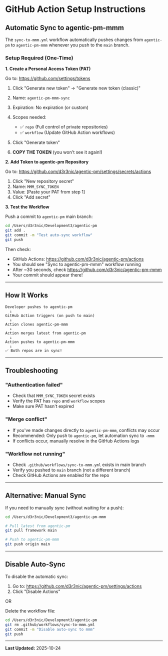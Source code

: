 # GitHub Action Setup Instructions

## Automatic Sync to agentic-pm-mmm

The `sync-to-mmm.yml` workflow automatically pushes changes from `agentic-pm` to `agentic-pm-mmm` whenever you push to the `main` branch.

### Setup Required (One-Time)

**1. Create a Personal Access Token (PAT)**

Go to: https://github.com/settings/tokens

1. Click "Generate new token" → "Generate new token (classic)"
2. Name: `agentic-pm-mmm-sync`
3. Expiration: No expiration (or custom)
4. Scopes needed:
   - ✅ `repo` (Full control of private repositories)
   - ✅ `workflow` (Update GitHub Action workflows)

5. Click "Generate token"
6. **COPY THE TOKEN** (you won't see it again!)

**2. Add Token to agentic-pm Repository**

Go to: https://github.com/d3r3nic/agentic-pm/settings/secrets/actions

1. Click "New repository secret"
2. Name: `MMM_SYNC_TOKEN`
3. Value: [Paste your PAT from step 1]
4. Click "Add secret"

**3. Test the Workflow**

Push a commit to `agentic-pm` main branch:

```bash
cd /Users/d3r3nic/Development3/agentic-pm
git add .
git commit -m "Test auto-sync workflow"
git push
```

Then check:
- GitHub Actions: https://github.com/d3r3nic/agentic-pm/actions
- You should see "Sync to agentic-pm-mmm" workflow running
- After ~30 seconds, check https://github.com/d3r3nic/agentic-pm-mmm
- Your commit should appear there!

---

## How It Works

```
Developer pushes to agentic-pm
  ↓
GitHub Action triggers (on push to main)
  ↓
Action clones agentic-pm-mmm
  ↓
Action merges latest from agentic-pm
  ↓
Action pushes to agentic-pm-mmm
  ↓
✅ Both repos are in sync!
```

---

## Troubleshooting

### "Authentication failed"
- Check that `MMM_SYNC_TOKEN` secret exists
- Verify the PAT has `repo` and `workflow` scopes
- Make sure PAT hasn't expired

### "Merge conflict"
- If you've made changes directly to `agentic-pm-mmm`, conflicts may occur
- Recommended: Only push to `agentic-pm`, let automation sync to `-mmm`
- If conflicts occur, manually resolve in the GitHub Actions logs

### "Workflow not running"
- Check `.github/workflows/sync-to-mmm.yml` exists in main branch
- Verify you pushed to `main` branch (not a different branch)
- Check GitHub Actions are enabled for the repo

---

## Alternative: Manual Sync

If you need to manually sync (without waiting for a push):

```bash
cd /Users/d3r3nic/Development3/agentic-pm-mmm

# Pull latest from agentic-pm
git pull framework main

# Push to agentic-pm-mmm
git push origin main
```

---

## Disable Auto-Sync

To disable the automatic sync:

1. Go to: https://github.com/d3r3nic/agentic-pm/settings/actions
2. Click "Disable Actions"

OR

Delete the workflow file:
```bash
cd /Users/d3r3nic/Development3/agentic-pm
git rm .github/workflows/sync-to-mmm.yml
git commit -m "Disable auto-sync to mmm"
git push
```

---

**Last Updated:** 2025-10-24
